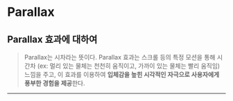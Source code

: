 # Parallax

## Parallax 효과에 대하여
>Parallax는 시차라는 뜻이다. Parallax 효과는 스크롤 등의 특정 모션을 통해 시간차 (ex: 멀리 있는 물체는 천천히 움직이고, 가까이 있는 물체는 빨리 움직임) 느낌을 주고, 이 효과를 이용하여 **입체감을 높힌 시각적인
자극으로 사용자에게 풍부한 경험을 제공**한다.
***